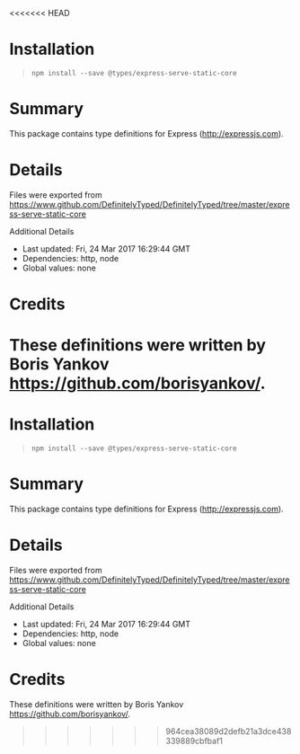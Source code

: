 <<<<<<< HEAD
# Installation
> `npm install --save @types/express-serve-static-core`

# Summary
This package contains type definitions for Express (http://expressjs.com).

# Details
Files were exported from https://www.github.com/DefinitelyTyped/DefinitelyTyped/tree/master/express-serve-static-core

Additional Details
 * Last updated: Fri, 24 Mar 2017 16:29:44 GMT
 * Dependencies: http, node
 * Global values: none

# Credits
These definitions were written by Boris Yankov <https://github.com/borisyankov/>.
=======
# Installation
> `npm install --save @types/express-serve-static-core`

# Summary
This package contains type definitions for Express (http://expressjs.com).

# Details
Files were exported from https://www.github.com/DefinitelyTyped/DefinitelyTyped/tree/master/express-serve-static-core

Additional Details
 * Last updated: Fri, 24 Mar 2017 16:29:44 GMT
 * Dependencies: http, node
 * Global values: none

# Credits
These definitions were written by Boris Yankov <https://github.com/borisyankov/>.
>>>>>>> 964cea38089d2defb21a3dce438339889cbfbaf1

